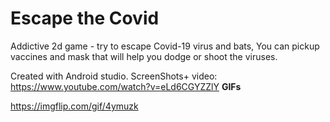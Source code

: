 # Escape the Covid 

Addictive 2d game - try to escape Covid-19 virus and bats,
You can pickup vaccines and mask that will help you dodge or shoot the viruses.

Created with Android studio.
ScreenShots+ video:
https://www.youtube.com/watch?v=eLd6CGYZZlY
**GIFs**

https://imgflip.com/gif/4ymuzk
